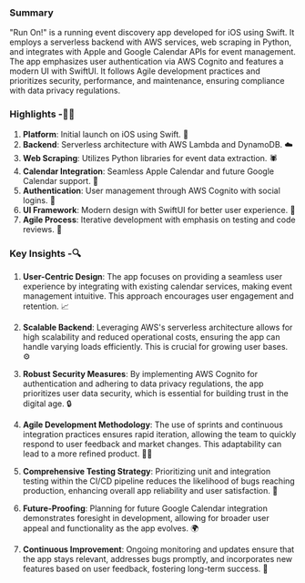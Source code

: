 ### Summary
"Run On!" is a running event discovery app developed for iOS using Swift. It employs a serverless backend with AWS services, web scraping in Python, and integrates with Apple and Google Calendar APIs for event management. The app emphasizes user authentication via AWS Cognito and features a modern UI with SwiftUI. It follows Agile development practices and prioritizes security, performance, and maintenance, ensuring compliance with data privacy regulations.

### Highlights -🏃‍♂️
1. **Platform**: Initial launch on iOS using Swift. 📱
2. **Backend**: Serverless architecture with AWS Lambda and DynamoDB. ☁️
3. **Web Scraping**: Utilizes Python libraries for event data extraction. 🕷️
4. **Calendar Integration**: Seamless Apple Calendar and future Google Calendar support. 📅
5. **Authentication**: User management through AWS Cognito with social logins. 🔑
6. **UI Framework**: Modern design with SwiftUI for better user experience. 🎨
7. **Agile Process**: Iterative development with emphasis on testing and code reviews. 🔄

### Key Insights -🔍
1. **User-Centric Design**: The app focuses on providing a seamless user experience by integrating with existing calendar services, making event management intuitive. This approach encourages user engagement and retention. 📈
   
2. **Scalable Backend**: Leveraging AWS's serverless architecture allows for high scalability and reduced operational costs, ensuring the app can handle varying loads efficiently. This is crucial for growing user bases. ⚙️

3. **Robust Security Measures**: By implementing AWS Cognito for authentication and adhering to data privacy regulations, the app prioritizes user data security, which is essential for building trust in the digital age. 🔒

4. **Agile Development Methodology**: The use of sprints and continuous integration practices ensures rapid iteration, allowing the team to quickly respond to user feedback and market changes. This adaptability can lead to a more refined product. 🏃‍♀️

5. **Comprehensive Testing Strategy**: Prioritizing unit and integration testing within the CI/CD pipeline reduces the likelihood of bugs reaching production, enhancing overall app reliability and user satisfaction. 🧪

6. **Future-Proofing**: Planning for future Google Calendar integration demonstrates foresight in development, allowing for broader user appeal and functionality as the app evolves. 🌍

7. **Continuous Improvement**: Ongoing monitoring and updates ensure that the app stays relevant, addresses bugs promptly, and incorporates new features based on user feedback, fostering long-term success. 🔄
